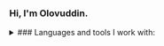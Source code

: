 ### Hi, I'm Olovuddin.

<details>
  <summary>### Languages and tools I work with:</summary>
  <code><img src="https://upload.wikimedia.org/wikipedia/commons/thumb/6/61/HTML5_logo_and_wordmark.svg/2048px-HTML5_logo_and_wordmark.svg.png" width="100"   height="100"/></code>
  <code><img src="https://cdn.freebiesupply.com/logos/large/2x/css3-logo-png-transparent.png" width="110" height="110"/></code>
  <code><img src="https://upload.wikimedia.org/wikipedia/commons/thumb/9/96/Sass_Logo_Color.svg/1280px-Sass_Logo_Color.svg.png" width="100" height="100"/></code>
  <code><img src="https://upload.wikimedia.org/wikipedia/commons/thumb/b/b2/Bootstrap_logo.svg/1280px-Bootstrap_logo.svg.png" width="100" height="100"/></code>
  <code><img src="https://seeklogo.com/images/O/ottawa-js-logo-394DB38073-seeklogo.com.png" width="100" height="100"/></code>
  <code><img src="https://w7.pngwing.com/pngs/720/46/png-transparent-jquery-plain-wordmark-logo-icon-thumbnail.png" width="100" height="100"/></code>
  <code><img src="https://cdn.freebiesupply.com/logos/large/2x/react-1-logo-png-transparent.png" width="100" height="100"/></code>
  <code><img src="https://p1.hiclipart.com/preview/678/218/574/logo-logo-git-line-cheat-sheet-signage-cheating-mug-png-clipart.jpg" width="100" height="100"/></code>
  <code><img src="https://github.githubassets.com/images/modules/logos_page/GitHub-Mark.png" width="100" height="100"/></code>
</details>

